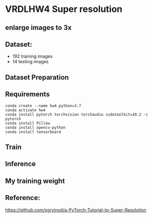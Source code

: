 # VRDLHW4 Super resolution
## enlarge images to 3x

## Dataset:
 - 192 training images
 - 14 testing images

## Dataset Preparation

## Requirements
```
conda create --name hw4 python=3.7
conda activate hw4
conda install pytorch torchvision torchaudio cudatoolkit=10.2 -c pytorch
conda install Pillow
conda install opencv-python
conda install tensorboard
```

## Train 

## Inference

## My training weight

## Reference:  
https://github.com/sgrvinod/a-PyTorch-Tutorial-to-Super-Resolution